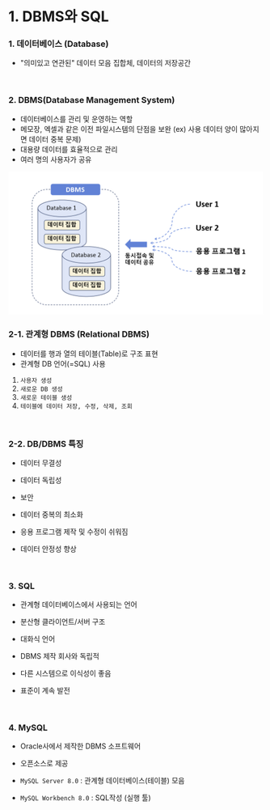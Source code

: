 # 1. DBMS와 SQL

### 1. 데이터베이스 (Database) 

- "의미있고 연관된" 데이터 모음 집합체, 데이터의 저장공간

<br>

###  2. DBMS(Database Management System) 

- 데이터베이스를 관리 및 운영하는 역할
- 메모장, 엑셀과 같은 이전 파일시스템의 단점을 보완 (ex) 사용 데이터 양이 많아지면 데이터 중복 문제)
- 대용량 데이터를 효율적으로 관리
- 여러 명의 사용자가 공유

![DBMS](https://github.com/suebin/TIL/blob/master/02_mysql/image/DBMS.png)
<br>

### 2-1. 관계형 DBMS (Relational DBMS)

- 데이터를 행과 열의 테이블(Table)로 구조 표현
- 관계형 DB 언어(=SQL) 사용

1. `사용자 생성`
2. `새로운 DB 생성`
3. `새로운 테이블 생성`
4. `테이블에 데이터 저장, 수정, 삭제, 조회`

<br>

### 2-2. DB/DBMS 특징

- 데이터 무결성

- 데이터 독립성

- 보안

- 데이터 중복의 최소화

- 응용 프로그램 제작 및 수정이 쉬워짐

- 데이터 안정성 향상

<br>  

### 3. SQL

- 관계형 데이터베이스에서 사용되는 언어

- 분산형 클라이언트/서버 구조

- 대화식 언어

- DBMS 제작 회사와 독립적

- 다른 시스템으로 이식성이 좋음

- 표준이 계속 발전

<br>

### 4. MySQL

- Oracle사에서 제작한 DBMS 소프트웨어

- 오픈소스로 제공

- `MySQL Server 8.0` : 관계형 데이터베이스(테이블) 모음
- `MySQL Workbench 8.0` : SQL작성 (실행 툴)

  